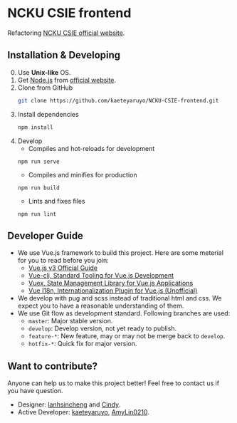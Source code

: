 # NCKU CSIE frontend

Refactoring [NCKU CSIE official website](https://github.com/kaeteyaruyo/NCKU-CSIE-Website).

## Installation & Developing

0. Use **Unix-like** OS.
1. Get [Node.js](https://nodejs.org/en/) from [official website](https://nodejs.org/en/).
2. Clone from GitHub
    ```sh
    git clone https://github.com/kaeteyaruyo/NCKU-CSIE-frontend.git
    ```
3. Install dependencies
    ```sh
    npm install
    ```
4. Develop
    - Compiles and hot-reloads for development
    ```
    npm run serve
    ```
    - Compiles and minifies for production
    ```
    npm run build
    ```
    - Lints and fixes files
    ```
    npm run lint
    ```
## Developer Guide

- We use Vue.js framework to build this project. Here are some meterial for you to read before you join:
    - [Vue.js v3 Official Guide](https://v3.vuejs.org/guide/introduction.html)
    - [Vue-cli, Standard Tooling for Vue.js Development](https://cli.vuejs.org/guide/)
    - [Vuex, State Management Library for Vue.js Applications](https://next.vuex.vuejs.org/)
    - [Vue I18n, Internationalization Plugin for Vue.js (Unofficial)](https://vue-i18n.intlify.dev/)
- We develop with pug and scss instead of traditional html and css. We expect you to have a reasonable understanding of them.
- We use Git flow as development standard. Following branches are used:
    - `master`: Major stable version.
    - `develop`: Develop version, not yet ready to publish.
    - `feature-*`: New feature, may or may not be merge back to `develop`.
    - `hotfix-*`: Quick fix for major version.

## Want to contribute?

Anyone can help us to make this project better!
Feel free to contact us if you have question.

- Designer: [lanhsincheng](https://github.com/lanhsincheng) and [Cindy](https://www.facebook.com/cindy461022).
- Active Developer: [kaeteyaruyo](https://github.com/kaeteyaruyo), [AmyLin0210](https://github.com/AmyLin0210).
